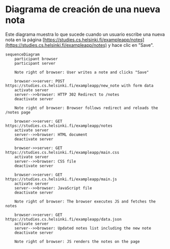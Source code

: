 # Diagrama de creación de una nueva nota

Este diagrama muestra lo que sucede cuando un usuario escribe una nueva nota en la página [https://studies.cs.helsinki.fi/exampleapp/notes](https://studies.cs.helsinki.fi/exampleapp/notes) y hace clic en "Save".

```mermaid
sequenceDiagram
    participant browser
    participant server

    Note right of browser: User writes a note and clicks "Save"

    browser->>server: POST https://studies.cs.helsinki.fi/exampleapp/new_note with form data
    activate server
    server-->>browser: HTTP 302 Redirect to /notes
    deactivate server

    Note right of browser: Browser follows redirect and reloads the /notes page

    browser->>server: GET https://studies.cs.helsinki.fi/exampleapp/notes
    activate server
    server-->>browser: HTML document
    deactivate server

    browser->>server: GET https://studies.cs.helsinki.fi/exampleapp/main.css
    activate server
    server-->>browser: CSS file
    deactivate server

    browser->>server: GET https://studies.cs.helsinki.fi/exampleapp/main.js
    activate server
    server-->>browser: JavaScript file
    deactivate server

    Note right of browser: The browser executes JS and fetches the notes

    browser->>server: GET https://studies.cs.helsinki.fi/exampleapp/data.json
    activate server
    server-->>browser: Updated notes list including the new note
    deactivate server

    Note right of browser: JS renders the notes on the page
```
